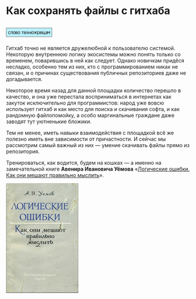 # Как сохранять файлы с гитхаба

[![Screenshot](../../../data/tags/techpriest/tag_techpriest.png)](../../../data/tags/techpriest)
-----

Гитхаб точно не является дружелюбной к пользователю системой. Некоторую внутреннюю логику экосистемы можно понять только со временем, поварившись в ней как следует. Однако новичкам придёся несладко, особенно тем из них, кто с программированием никак не связан, и о причинах существования публичных репозиториев даже не догадывается.

Некоторое время назад для данной площадки количество перешло в качество, и она уже перестала восприниматься в интернетах как закуток исключительно для программистов: народ уже вовсю использует гитхаб и как место для поиска и скачивания софта, и как рандомную файлопомойку, а особо маргинальные граждане даже заводят тут уютненькие бложики.

Тем не менее, иметь навыки взаимодействия с площадкой всё же полезно иметь вне зависимости от причастности. И сейчас мы рассмотрим самый важный из них — умение скачивать файлы прямо из репозитория.

Тренироваться, как водится, будем на кошках — а именно на замечательной книге **Авенира Ивановича Уёмова** «[Логические ошибки. Как они мешают правильно мыслить](https://github.com/apscrap/data-01/blob/main/2025-06-11-how-to-download-files/files/uemov_logical_errors.7z)». 

[![Screenshot](https://github.com/apscrap/data-01/blob/main/2025-06-11-how-to-download-files/pic/uemov_logical_errors_mini.jpg)](https://github.com/apscrap/data-01/blob/main/2025-06-11-how-to-download-files/pic/uemov_logical_errors.jpg)

